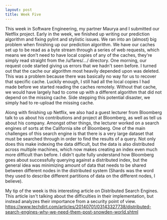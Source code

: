 ```yaml
---
layout: post
title: Week Five 
---
```


This week in Software Engineering, my partner Maurya and I submitted our Netflix project. Early in the week, we finished up writing our prediction algorithm and fixing pylint and stylistic issues. We ran into an (almost) big problem when finishing up our prediction algorithm. We have our caches set up to be read as a byte stream through a series of web requests, which means we don't need to have local copies of any of the caches, they're simply read straight from the /u/fares/.../ directory. One morning, our request code started giving us errors that we hadn't seen before. I turned out that the cache our algorithm most heavily depended upon was deleted. This was a problem because there was basically no way for us to recover that specific cache. Luckily enough, I still had all the local copies I had made before we started reading the caches remotely. Without that cache, we would have largely had to come up with a different algorithm that did not depend on the missing cache. Side stepping this potential disaster, we simply had to re-upload the missing cache.

Along with finishing up Netflix, we also had a guest lecturer from Bloomberg talk to us about his contributions and project at Bloomberg, as well as tell us about his company. Amongst other things, the lecturer worked on a search engines of sorts at the California site of Bloomberg. One of the main challenges of this search engine is that there is a very large dataset that must be searched through in order to find the results of a query. Not only does this make indexing the data difficult, but the data is also distributed across multiple machines, which now makes creating an index even much more difficult than before. I didn't quite fully understand how Bloomberg goes about successfully querying against a distributed index, but the general idea was minimizing amount of data that needs to be shared between different nodes in the distributed system (Shards was the word they used to describe different partitions of data on the different nodes, I believe).

My tip of the week is this interesting article on Distributed Search Engines. This article isn't talking about the difficulties in their implementation, but instead analyzes their importance from a security point of view.
https://www.techdirt.com/articles/20140701/03143327738/distributed-search-engines-why-we-need-them-post-snowden-world.shtml


